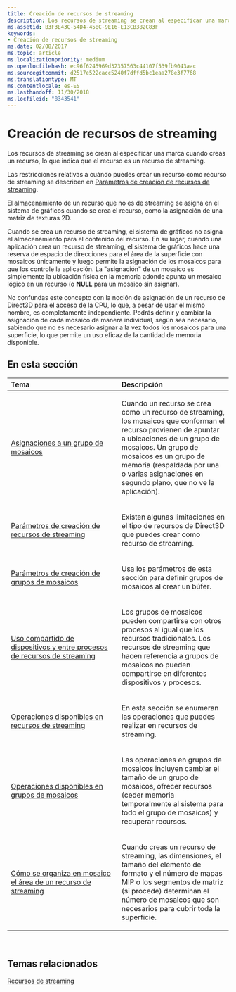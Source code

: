 ```yaml
---
title: Creación de recursos de streaming
description: Los recursos de streaming se crean al especificar una marca cuando creas un recurso, lo que indica que el recurso es un recurso de streaming.
ms.assetid: B3F3E43C-54D4-458C-9E16-E13CB382C83F
keywords:
- Creación de recursos de streaming
ms.date: 02/08/2017
ms.topic: article
ms.localizationpriority: medium
ms.openlocfilehash: ec96f6245969d32357563c44107f539fb9043aac
ms.sourcegitcommit: d2517e522cacc5240f7dffd5bc1eaa278e3f7768
ms.translationtype: MT
ms.contentlocale: es-ES
ms.lasthandoff: 11/30/2018
ms.locfileid: "8343541"
---
```

# <a name="creating-streaming-resources"></a>Creación de recursos de streaming


Los recursos de streaming se crean al especificar una marca cuando creas un recurso, lo que indica que el recurso es un recurso de streaming.

Las restricciones relativas a cuándo puedes crear un recurso como recurso de streaming se describen en [Parámetros de creación de recursos de streaming](streaming-resource-creation-parameters.md).

El almacenamiento de un recurso que no es de streaming se asigna en el sistema de gráficos cuando se crea el recurso, como la asignación de una matriz de texturas 2D.

Cuando se crea un recurso de streaming, el sistema de gráficos no asigna el almacenamiento para el contenido del recurso. En su lugar, cuando una aplicación crea un recurso de streaming, el sistema de gráficos hace una reserva de espacio de direcciones para el área de la superficie con mosaicos únicamente y luego permite la asignación de los mosaicos para que los controle la aplicación. La "asignación" de un mosaico es simplemente la ubicación física en la memoria adonde apunta un mosaico lógico en un recurso (o **NULL** para un mosaico sin asignar).

No confundas este concepto con la noción de asignación de un recurso de Direct3D para el acceso de la CPU, lo que, a pesar de usar el mismo nombre, es completamente independiente. Podrás definir y cambiar la asignación de cada mosaico de manera individual, según sea necesario, sabiendo que no es necesario asignar a la vez todos los mosaicos para una superficie, lo que permite un uso eficaz de la cantidad de memoria disponible.

## <a name="span-idin-this-sectionspanin-this-section"></a><span id="in-this-section"></span>En esta sección


<table>
<colgroup>
<col width="50%" />
<col width="50%" />
</colgroup>
<thead>
<tr class="header">
<th align="left">Tema</th>
<th align="left">Descripción</th>
</tr>
</thead>
<tbody>
<tr class="odd">
<td align="left"><p><a href="mappings-are-into-a-tile-pool.md">Asignaciones a un grupo de mosaicos</a></p></td>
<td align="left"><p>Cuando un recurso se crea como un recurso de streaming, los mosaicos que conforman el recurso provienen de apuntar a ubicaciones de un grupo de mosaicos. Un grupo de mosaicos es un grupo de memoria (respaldada por una o varias asignaciones en segundo plano, que no ve la aplicación).</p></td>
</tr>
<tr class="even">
<td align="left"><p><a href="streaming-resource-creation-parameters.md">Parámetros de creación de recursos de streaming</a></p></td>
<td align="left"><p>Existen algunas limitaciones en el tipo de recursos de Direct3D que puedes crear como recurso de streaming.</p></td>
</tr>
<tr class="odd">
<td align="left"><p><a href="tile-pool-creation-parameters.md">Parámetros de creación de grupos de mosaicos</a></p></td>
<td align="left"><p>Usa los parámetros de esta sección para definir grupos de mosaicos al crear un búfer.</p></td>
</tr>
<tr class="even">
<td align="left"><p><a href="streaming-resource-cross-process-and-device-sharing.md">Uso compartido de dispositivos y entre procesos de recursos de streaming</a></p></td>
<td align="left"><p>Los grupos de mosaicos pueden compartirse con otros procesos al igual que los recursos tradicionales. Los recursos de streaming que hacen referencia a grupos de mosaicos no pueden compartirse en diferentes dispositivos y procesos.</p></td>
</tr>
<tr class="odd">
<td align="left"><p><a href="operations-available-on-streaming-resources.md">Operaciones disponibles en recursos de streaming</a></p></td>
<td align="left"><p>En esta sección se enumeran las operaciones que puedes realizar en recursos de streaming.</p></td>
</tr>
<tr class="even">
<td align="left"><p><a href="operations-available-on-tile-pools.md">Operaciones disponibles en grupos de mosaicos</a></p></td>
<td align="left"><p>Las operaciones en grupos de mosaicos incluyen cambiar el tamaño de un grupo de mosaicos, ofrecer recursos (ceder memoria temporalmente al sistema para todo el grupo de mosaicos) y recuperar recursos.</p></td>
</tr>
<tr class="odd">
<td align="left"><p><a href="how-a-streaming-resource-s-area-is-tiled.md">Cómo se organiza en mosaico el área de un recurso de streaming</a></p></td>
<td align="left"><p>Cuando creas un recurso de streaming, las dimensiones, el tamaño del elemento de formato y el número de mapas MIP o los segmentos de matriz (si procede) determinan el número de mosaicos que son necesarios para cubrir toda la superficie.</p></td>
</tr>
</tbody>
</table>

 

## <a name="span-idrelated-topicsspanrelated-topics"></a><span id="related-topics"></span>Temas relacionados


[Recursos de streaming](streaming-resources.md)

 

 




